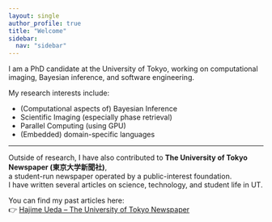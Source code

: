```yaml
---
layout: single
author_profile: true
title: "Welcome"
sidebar:
  nav: "sidebar"
---
```


I am a PhD candidate at the University of Tokyo, working on computational imaging, Bayesian inference, and software engineering.

My research interests include:
- (Computational aspects of) Bayesian Inference
- Scientific Imaging (especially phase retrieval)
- Parallel Computing (using GPU)
- (Embedded) domain-specific languages

---

Outside of research, I have also contributed to **The University of Tokyo Newspaper (東京大学新聞社)**,  
a student-run newspaper operated by a public-interest foundation.  
I have written several articles on science, technology, and student life in UT.

You can find my past articles here:  
👉 [Hajime Ueda – The University of Tokyo Newspaper](https://www.todaishimbun.org/author/hajimeueda/)
